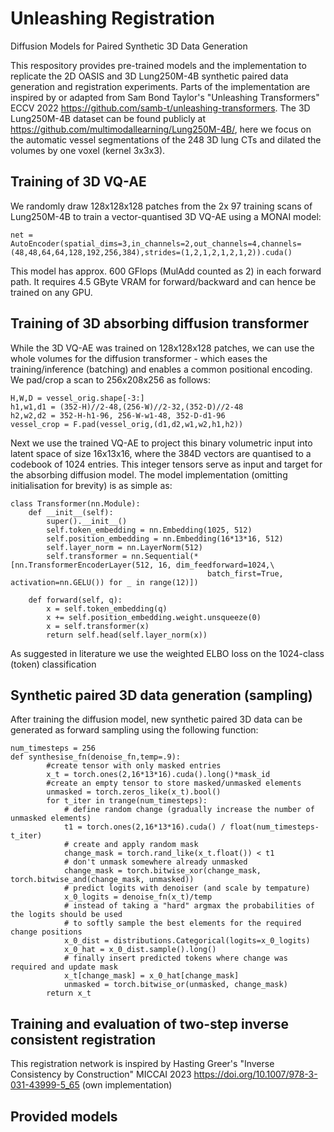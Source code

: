 # Unleashing Registration
Diffusion Models for Paired Synthetic 3D Data Generation

This respository provides pre-trained models and the implementation to replicate the 2D OASIS and 3D Lung250M-4B synthetic paired data generation and registration experiments.
Parts of the implementation are inspired by or adapted from Sam Bond Taylor's "Unleashing Transformers" ECCV 2022 https://github.com/samb-t/unleashing-transformers. 
The 3D Lung250M-4B dataset can be found publicly at https://github.com/multimodallearning/Lung250M-4B/, here we focus on the automatic vessel segmentations of the 248 3D lung CTs and dilated the volumes by one voxel (kernel 3x3x3). 

## Training of 3D VQ-AE
We randomly draw 128x128x128 patches from the 2x 97 training scans of Lung250M-4B to train a vector-quantised 3D VQ-AE using a MONAI model:
```
net = AutoEncoder(spatial_dims=3,in_channels=2,out_channels=4,channels=(48,48,64,64,128,192,256,384),strides=(1,2,1,2,1,2,1,2)).cuda()
```
This model has approx. 600 GFlops (MulAdd counted as 2) in each forward path. It requires 4.5 GByte VRAM for forward/backward and can hence be trained on any GPU. 



## Training of 3D absorbing diffusion transformer
While the 3D VQ-AE was trained on 128x128x128 patches, we can use the whole volumes for the diffusion transformer - which eases the training/inference (batching) and enables a common positional encoding. We pad/crop a scan to 256x208x256 as follows:
```
H,W,D = vessel_orig.shape[-3:]
h1,w1,d1 = (352-H)//2-48,(256-W)//2-32,(352-D)//2-48
h2,w2,d2 = 352-H-h1-96, 256-W-w1-48, 352-D-d1-96
vessel_crop = F.pad(vessel_orig,(d1,d2,w1,w2,h1,h2))
```
Next we use the trained VQ-AE to project this binary volumetric input into latent space of size 16x13x16, where the 384D vectors are quantised to a codebook of 1024 entries. This integer tensors serve as input and target for the absorbing diffusion model. The model implementation (omitting initialisation for brevity) is as simple as:
```
class Transformer(nn.Module):
    def __init__(self):
        super().__init__()
        self.token_embedding = nn.Embedding(1025, 512)
        self.position_embedding = nn.Embedding(16*13*16, 512)
        self.layer_norm = nn.LayerNorm(512)
        self.transformer = nn.Sequential(*[nn.TransformerEncoderLayer(512, 16, dim_feedforward=1024,\
                                            batch_first=True, activation=nn.GELU()) for _ in range(12)])

    def forward(self, q):
        x = self.token_embedding(q)
        x += self.position_embedding.weight.unsqueeze(0)
        x = self.transformer(x)
        return self.head(self.layer_norm(x))
```
As suggested in literature we use the weighted ELBO loss on the 1024-class (token) classification 


## Synthetic paired 3D data generation (sampling)
After training the diffusion model, new synthetic paired 3D data can be generated as forward sampling using the following function:
```
num_timesteps = 256
def synthesise_fn(denoise_fn,temp=.9):
        #create tensor with only masked entries
        x_t = torch.ones(2,16*13*16).cuda().long()*mask_id
        #create an empty tensor to store masked/unmasked elements
        unmasked = torch.zeros_like(x_t).bool() 
        for t_iter in trange(num_timesteps):
            # define random change (gradually increase the number of unmasked elements)
            t1 = torch.ones(2,16*13*16).cuda() / float(num_timesteps-t_iter)
            # create and apply random mask
            change_mask = torch.rand_like(x_t.float()) < t1
            # don't unmask somewhere already unmasked
            change_mask = torch.bitwise_xor(change_mask, torch.bitwise_and(change_mask, unmasked))
            # predict logits with denoiser (and scale by tempature)
            x_0_logits = denoise_fn(x_t)/temp
            # instead of taking a "hard" argmax the probabilities of the logits should be used 
            # to softly sample the best elements for the required change positions
            x_0_dist = distributions.Categorical(logits=x_0_logits)
            x_0_hat = x_0_dist.sample().long()
            # finally insert predicted tokens where change was required and update mask
            x_t[change_mask] = x_0_hat[change_mask]
            unmasked = torch.bitwise_or(unmasked, change_mask)
        return x_t
```


## Training and evaluation of two-step inverse consistent registration
This registration network is inspired by Hasting Greer's "Inverse Consistency by Construction" MICCAI 2023 https://doi.org/10.1007/978-3-031-43999-5_65 (own implementation)

## Provided models

